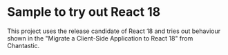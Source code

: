 # Sample to try out React 18

This project uses the release candidate of React 18 and tries out behaviour shown in the "Migrate a Client-Side Application to React 18" from Chantastic. 
